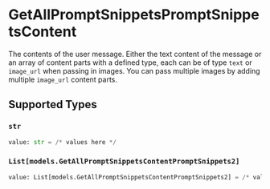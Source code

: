 # GetAllPromptSnippetsPromptSnippetsContent

The contents of the user message. Either the text content of the message or an array of content parts with a defined type, each can be of type `text` or `image_url` when passing in images. You can pass multiple images by adding multiple `image_url` content parts. 


## Supported Types

### `str`

```python
value: str = /* values here */
```

### `List[models.GetAllPromptSnippetsContentPromptSnippets2]`

```python
value: List[models.GetAllPromptSnippetsContentPromptSnippets2] = /* values here */
```

